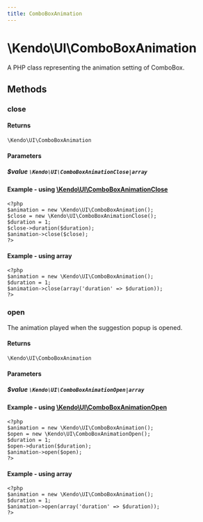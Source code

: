 ```yaml
---
title: ComboBoxAnimation
---
```


# \Kendo\UI\ComboBoxAnimation

A PHP class representing the animation setting of ComboBox.


## Methods

### close



#### Returns
`\Kendo\UI\ComboBoxAnimation`

#### Parameters

##### $value `\Kendo\UI\ComboBoxAnimationClose|array`


#### Example - using [\Kendo\UI\ComboBoxAnimationClose](/api/wrappers/php/Kendo/UI/ComboBoxAnimationClose)
    <?php
    $animation = new \Kendo\UI\ComboBoxAnimation();
    $close = new \Kendo\UI\ComboBoxAnimationClose();
    $duration = 1;
    $close->duration($duration);
    $animation->close($close);
    ?>

#### Example - using array

    <?php
    $animation = new \Kendo\UI\ComboBoxAnimation();
    $duration = 1;
    $animation->close(array('duration' => $duration));
    ?>

### open

The animation played when the suggestion popup is opened.

#### Returns
`\Kendo\UI\ComboBoxAnimation`

#### Parameters

##### $value `\Kendo\UI\ComboBoxAnimationOpen|array`


#### Example - using [\Kendo\UI\ComboBoxAnimationOpen](/api/wrappers/php/Kendo/UI/ComboBoxAnimationOpen)
    <?php
    $animation = new \Kendo\UI\ComboBoxAnimation();
    $open = new \Kendo\UI\ComboBoxAnimationOpen();
    $duration = 1;
    $open->duration($duration);
    $animation->open($open);
    ?>

#### Example - using array

    <?php
    $animation = new \Kendo\UI\ComboBoxAnimation();
    $duration = 1;
    $animation->open(array('duration' => $duration));
    ?>

